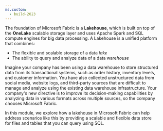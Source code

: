 ```yaml
---
ms.custom:
  - build-2023
---
```

The foundation of Microsoft Fabric is a **Lakehouse**, which is built on top of the **OneLake** scalable storage layer and uses Apache Spark and SQL compute engines for big data processing. A Lakehouse is a unified platform that combines:

- The flexible and scalable storage of a data *lake*
- The ability to query and analyze data of a data ware*house*

Imagine your company has been using a data warehouse to store structured data from its transactional systems, such as order history, inventory levels, and customer information. You have also collected unstructured data from social media, website logs, and third-party sources that are difficult to manage and analyze using the existing data warehouse infrastructure. Your company's new directive is to improve its decision-making capabilities by analyzing data in various formats across multiple sources, so the company chooses Microsoft Fabric.

In this module, we explore how a lakehouse in Microsoft Fabric can help address scenarios like this by providing a scalable and flexible data store for files and tables that you can query using SQL.
